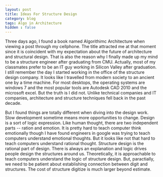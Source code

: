 ```yaml
---
layout: post
title: Ideas For Structure Design
category: blog
tags: Algo in Architecture
hidden : false
---
```


Three days ago, I found a book named Algorithimc Architecture when viewing a post through my cellphone. The title attracted me at that moment since it is coincident with my expectation about the future of architecture and structural design. That is also the reason why I finally made up my mind to be a structure
engineer after graduating from CMU. Actually, most of my classmates prefer to be an IT guy working in Silicon Valley after graduation. I still remember the day I started working in the office of the structure design company. It looks like I travelled from modern society to an ancient one by a time machine. For most desktops, the operating systems are windows 7 and the most popular tools are Autodesk CAD 2010 and the microsoft excel.
But the truth is I did not. Unlike technical companies and IT companies, architecture and structure techniques fell back in the past decade.

But I found things are totally different when diving into the design work. Slow development sometime means more opportunities to change. Design is a sort of logic expression. Like human thought, there are two independent parts -- ration and emotion. It is pretty hard to teach computer think emotionally though I have found engineers in google was trying to teach computers understand emotional thoughts. But it looks like not that hard to teach computers understand rational thought. Structure design is the rational part of design. There is always an explanation and logic drives people design the structures around us. Theoretically, it is approachable to teach computers understand the logic of structure design. But, paractially, we need to be patient about establishing connection between digit and structures. The cost of structure digitize is much larger beyond estimate. 

